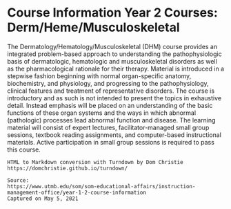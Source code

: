 # Course Information Year 2 Courses: Derm/Heme/Musculoskeletal

The Dermatology/Hematology/Musculoskeletal (DHM) course provides an integrated problem-based approach to understanding the pathophysiologic basis of dermatologic, hematologic and musculoskeletal disorders as well as the pharmacological rationale for their therapy. Material is introduced in a stepwise fashion beginning with normal organ-specific anatomy, biochemistry, and physiology, and progressing to the pathophysiology, clinical features and treatment of representative disorders. The course is introductory and as such is not intended to present the topics in exhaustive detail. Instead emphasis will be placed on an understanding of the basic functions of these organ systems and the ways in which abnormal (pathologic) processes lead abnormal function and disease. The learning material will consist of expert lectures, facilitator-managed small group sessions, textbook reading assignments, and computer-based instructional materials. Active participation in small group sessions is required to pass this course.

```
HTML to Markdown conversion with Turndown by Dom Christie
https://domchristie.github.io/turndown/

Source:
https://www.utmb.edu/som/som-educational-affairs/instruction-management-office/year-1-2-course-information
Captured on May 5, 2021
```
